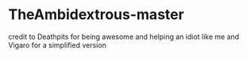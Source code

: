 # TheAmbidextrous-master
credit to Deathpits for being awesome and helping an idiot like me
and Vigaro for a simplified version
